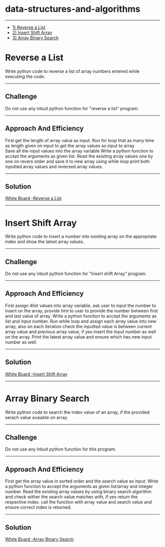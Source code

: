 # data-structures-and-algorithms
---

<!--ts-->
   * [1) Reverse a List](#reverse-a-list)
   * [2) Insert Shift Array](#Insert-Shift-Array)
   * [3) Array Binary Search](#array_binary_search)
     
<!--te--> 

# Reverse a List
Write python code to reverse a list of array numbers entered while executing the code.

---

## Challenge
Do not use any inbuit python function for "reverse a list" program.  

---

## Approach And Efficiency

First get the length of array value as input.
Run for loop that as many time as length given on input to get the array values as input to array  
Save all the input values into the array variable
Write a python function to accept the arguments as given list.
Read the existing array values one by one on revers order and save it to new array using while loop 
print both  inputted array values and reversed array values. 

---

## Solution
[White Board -Reverse a List](assets/array-reverse.jpg)

---

# Insert Shift Array
Write python code to insert a number into existing array on the appropriate index and show the latest array values.

---

## Challenge
Do not use any inbuit python function for "Insert shift Array" program.  

---

## Approach And Efficiency

First assign 4list values into array variable.
ask user to input the number to insert on the array, provide hint to user to provide the number between first and last value of array.
Write a python function to accept the arguments as list and input number.
Run while loop and assign each array value into new array, also on each iteration check the inputted value is between current array value and previous array value, if yes insert the input number as well on the array.
Print the latest array value and ensure which has new input number as well.

---

## Solution

[White Board -Insert Shift Array](assets/array-shift.jpg)

---

# Array Binary Search
Write python code to search the index value of an array, if the provided serach value avaiable on array.

---

## Challenge
Do not use any inbuit python function for this program.  

---

## Approach And Efficiency

First get the array value in sorted order and the search value as input.
Write a python function to accept the arguments as given list/array and integer number.
Read the existing array values by using binary search algorithm and check wither the search value matches with, if yes return the respective index. 
call the function with array value and search value and ensure correct index is returned.

---

## Solution
[White Board -Array Binary Search](assets/array_binary_search.jpg)

